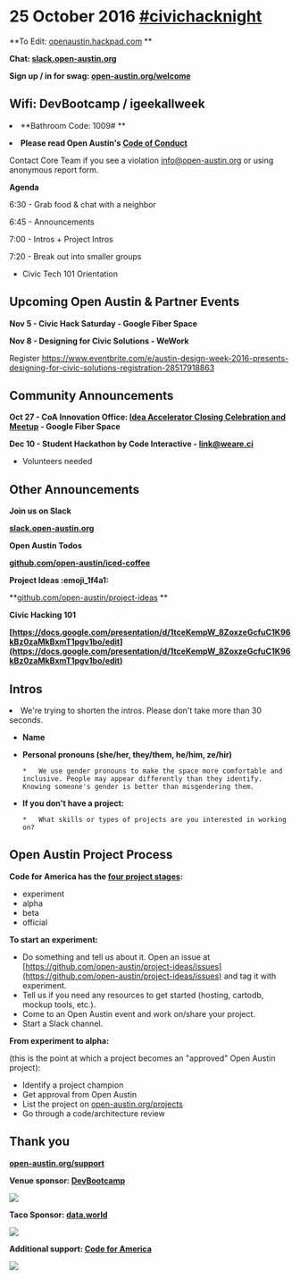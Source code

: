 # 25 October 2016 [#civichacknight](https://openaustin.hackpad.com/ep/search/?q=%23civichacknight&via=6dB5YCZadFq)

**To Edit: [openaustin.hackpad.com](https://openaustin.hackpad.com/)   **

**Chat: [slack.open-austin.org](http://slack.open-austin.org/)**

**Sign up / in for swag: [open-austin.org/welcome](http://open-austin.org/welcome)**

## Wifi: DevBootcamp / igeekallweek
<undefined><li>**Bathroom Code: 1009# **</li></undefined>

<undefined><li>**Please read Open Austin's [Code of Conduct ](https://www.open-austin.org/about/#code-of-conduct)**</li></undefined>

Contact Core Team if you see a violation info@open-austin.org or using anonymous report form.

**Agenda**

6:30 - Grab food & chat with a neighbor

6:45 - Announcements

7:00 - Intros + Project Intros

7:20 - Break out into smaller groups

*   Civic Tech 101 Orientation 

## Upcoming Open Austin & Partner Events

**Nov 5 - Civic Hack Saturday - Google Fiber Space**

**Nov 8 - Designing for Civic Solutions - WeWork**

Register [](https://www.eventbrite.com/e/austin-design-week-2016-presents-designing-for-civic-solutions-registration-28517918863)https://www.eventbrite.com/e/austin-design-week-2016-presents-designing-for-civic-solutions-registration-28517918863

## Community Announcements

**Oct 27 - CoA Innovation Office: [Idea Accelerator Closing Celebration and Meetup](https://www.eventbrite.com/e/idea-accelerator-closing-celebration-and-meetup-tickets-28412968955) - Google Fiber Space**

**Dec 10 - Student Hackathon by Code Interactive - link@weare.ci**

*   Volunteers needed

## Other Announcements

**Join us on Slack**

**[slack.open-austin.org](https://slack.open-austin.org/)**

**Open Austin Todos**

**[github.com/open-austin/iced-coffee](https://github.com/open-austin/iced-coffee)**

**Project Ideas :emoji_1f4a1:**

**[github.com/open-austin/project-ideas](https://github.com/open-austin/project-ideas) **

**Civic Hacking 101**

[](https://docs.google.com/presentation/d/1tceKempW_8ZoxzeGcfuC1K96kBz0zaMkBxmT1pgv1bo/edit)**<u>[https://docs.google.com/presentation/d/1tceKempW_8ZoxzeGcfuC1K96kBz0zaMkBxmT1pgv1bo/edit](https://docs.google.com/presentation/d/1tceKempW_8ZoxzeGcfuC1K96kBz0zaMkBxmT1pgv1bo/edit)</u>**

## Intros
<undefined><li>We're trying to shorten the intros. Please don't take more than 30 seconds.</li></undefined>

*   **Name**
*   **Personal pronouns (she/her, they/them, he/him, ze/hir)**

        *   We use gender pronouns to make the space more comfortable and inclusive. People may appear differently than they identify. Knowing someone's gender is better than misgendering them. 

*   **If you don't have a project:**

        *   What skills or types of projects are you interested in working on?

## Open Austin Project Process

**Code for America has the [four project stages](http://www.codeforamerica.org/brigade/projects/stages):**

*   experiment
*   alpha
*   beta
*   official

**To start an experiment:**

*   Do something and tell us about it. Open an issue at [](https://github.com/open-austin/project-ideas/issues)[https://github.com/open-austin/project-ideas/issues](https://github.com/open-austin/project-ideas/issues) and tag it with experiment.
*   Tell us if you need any resources to get started (hosting, cartodb, mockup tools, etc.).
*   Come to an Open Austin event and work on/share your project.
*   Start a Slack channel.

**From experiment to alpha:**

(this is the point at which a project becomes an "approved" Open Austin project):

*   Identify a project champion
*   Get approval from Open Austin
*   List the project on [open-austin.org/projects](https://open-austin.org/projects)
*   Go through a code/architecture review

## Thank you

**[open-austin.org/support](https://open-austin.org/support)**

**Venue sponsor: [DevBootcamp](http://devbootcamp.com/locations/austin/)**

![](https://hackpad-attachments.s3.amazonaws.com/openaustin.hackpad.com_O8iNAc7Wl00_p.384134_1468359547139_undefined)

**Taco Sponsor: [data.world](http://data.world)**

![](http://photos3.meetupstatic.com/photos/event/2/5/9/600_454800601.jpeg)

**Additional support: [Code for America](https://www.codeforamerica.org/brigade/)**

![](http://upload.wikimedia.org/wikipedia/commons/6/6b/Codeforamerica_logo.png)